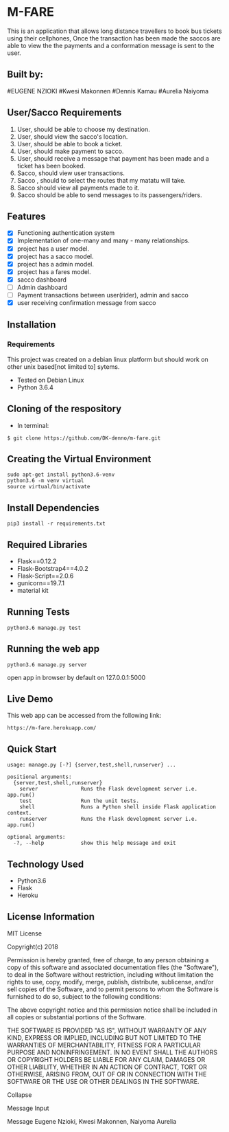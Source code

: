 # M-FARE
This is an application that allows long distance travellers to book bus tickets using their cellphones, 
Once the transaction has been made the saccos are able to view the the payments and a conformation message is sent to the user.
## Built by: 
#EUGENE NZIOKI
#Kwesi Makonnen
#Dennis Kamau
#Aurelia Naiyoma

## User/Sacco  Requirements
 1. User, should be able to choose my destination.
 2. User, should view the sacco's location.
 3. User, should be able to book a ticket.
 4. User, should make payment to sacco.
 5. User, should receive a message that payment has been made and a ticket has been booked.
 5. Sacco, should view user transactions.
 6. Sacco , should to select the routes that my matatu will take.
 8. Sacco should view all payments made to it.
 9. Sacco should be able to send messages to its passengers/riders.

## Features

  + [x] Functioning authentication system
  + [x] Implementation of one-many and many - many relationships.
  + [x] project  has a user model.
  + [x] project  has a sacco model.
  + [x] project  has a admin  model.
  + [x] project  has a fares  model.
  + [x] sacco dashboard
  + [ ] Admin dashboard 
  + [ ] Payment transactions between user(rider), admin and sacco
  + [x] user receiving confirmation message from sacco 

## Installation

### Requirements
This project was created on a debian linux platform but should work on other unix based[not limited to] sytems.

* Tested on Debian Linux
* Python 3.6.4

## Cloning of the respository
   * In terminal:
   
    $ git clone https://github.com/DK-denno/m-fare.git
    
## Creating the Virtual Environment

    sudo apt-get install python3.6-venv
    python3.6 -m venv virtual
    source virtual/bin/activate

## Install Dependencies

    pip3 install -r requirements.txt
    
## Required Libraries     
   * Flask==0.12.2
   * Flask-Bootstrap4==4.0.2
   * Flask-Script==2.0.6
   * gunicorn==19.7.1
   * material kit
   
## Running Tests

    python3.6 manage.py test
    
## Running the web app 
    python3.6 manage.py server
   
   open app in browser by default on 127.0.0.1:5000

## Live Demo

This web app can be accessed from the following link:

    https://m-fare.herokuapp.com/ 
    
## Quick Start

    usage: manage.py [-?] {server,test,shell,runserver} ...

    positional arguments:
      {server,test,shell,runserver}
        server              Runs the Flask development server i.e. app.run()
        test                Run the unit tests.
        shell               Runs a Python shell inside Flask application context.
        runserver           Runs the Flask development server i.e. app.run()
    
    optional arguments:
      -?, --help            show this help message and exit
      
## Technology Used

   * Python3.6
   * Flask   
   * Heroku
   
## License Information

   MIT License

Copyright(c) 2018

Permission is hereby granted, free of charge, to any person obtaining a copy of this software and associated documentation files (the "Software"), to deal in the Software without restriction, including without limitation the rights to use, copy, modify, merge, publish, distribute, sublicense, and/or sell copies of the Software, and to permit persons to whom the Software is furnished to do so, subject to the following conditions:

The above copyright notice and this permission notice shall be included in all copies or substantial portions of the Software.

THE SOFTWARE IS PROVIDED "AS IS", WITHOUT WARRANTY OF ANY KIND, EXPRESS OR IMPLIED, INCLUDING BUT NOT LIMITED TO THE WARRANTIES OF MERCHANTABILITY, FITNESS FOR A PARTICULAR PURPOSE AND NONINFRINGEMENT. IN NO EVENT SHALL THE AUTHORS OR COPYRIGHT HOLDERS BE LIABLE FOR ANY CLAIM, DAMAGES OR OTHER LIABILITY, WHETHER IN AN ACTION OF CONTRACT, TORT OR OTHERWISE, ARISING FROM, OUT OF OR IN CONNECTION WITH THE SOFTWARE OR THE USE OR OTHER DEALINGS IN THE SOFTWARE.



Collapse 

Message Input

Message Eugene Nzioki, Kwesi Makonnen, Naiyoma Aurelia